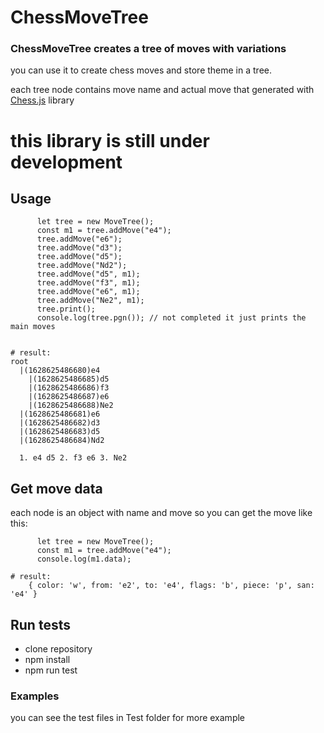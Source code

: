 # ChessMoveTree

### ChessMoveTree creates a tree of moves with variations

you can use it to create chess moves and store theme in a tree.

each tree node contains move name and actual move that generated with [Chess.js](https://github.com/jhlywa/chess.js/blob/master/README.md) library

# this library is still under development

## Usage

```
      let tree = new MoveTree();
      const m1 = tree.addMove("e4");
      tree.addMove("e6");
      tree.addMove("d3");
      tree.addMove("d5");
      tree.addMove("Nd2");
      tree.addMove("d5", m1);
      tree.addMove("f3", m1);
      tree.addMove("e6", m1);
      tree.addMove("Ne2", m1);
      tree.print();
      console.log(tree.pgn()); // not completed it just prints the main moves
```

```

# result:
root
  |(1628625486680)e4
    |(1628625486685)d5
    |(1628625486686)f3
    |(1628625486687)e6
    |(1628625486688)Ne2
  |(1628625486681)e6
  |(1628625486682)d3
  |(1628625486683)d5
  |(1628625486684)Nd2

  1. e4 d5 2. f3 e6 3. Ne2

```

## Get move data

each node is an object with name and move so you can get the move like this:

```
      let tree = new MoveTree();
      const m1 = tree.addMove("e4");
      console.log(m1.data);
```

```
# result:
    { color: 'w', from: 'e2', to: 'e4', flags: 'b', piece: 'p', san: 'e4' }

```

## Run tests

- clone repository
- npm install
- npm run test

### Examples

you can see the test files in Test folder for more example
